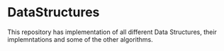 DataStructures
==============

This repository has implementation of all different Data Structures, their implemntations and some of the other algorithms.
